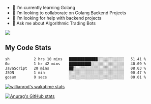 
- 🌱 I’m currently learning Golang
- 👯 I’m looking to collaborate on Golang Backend Projects
- 🤔 I’m looking for help with backend projects
- 💬 Ask me about Algorithmic Trading Bots

![](https://github-profile-trophy.vercel.app/?username=kevinbarrero)

## My Code Stats

<!--START_SECTION:waka-->

```txt
sh           2 hrs 10 mins   █████████████░░░░░░░░░░░░   51.41 %
Go           1 hr 42 mins    ██████████░░░░░░░░░░░░░░░   40.09 %
JavaScript   20 mins         ██░░░░░░░░░░░░░░░░░░░░░░░   08.03 %
JSON         1 min           ░░░░░░░░░░░░░░░░░░░░░░░░░   00.47 %
gosum        0 secs          ░░░░░░░░░░░░░░░░░░░░░░░░░   00.01 %
```

<!--END_SECTION:waka-->

[![willianrod's wakatime stats](https://github-readme-stats.vercel.app/api/wakatime?username=holdandup&layout=compact&theme=react&custom_title=Wakatime%20All%20Time%20Stats&langs_count=8)](https://github.com/anuraghazra/github-readme-stats)

[![Anurag's GitHub stats](https://github-readme-stats.vercel.app/api?username=Kevinbarrero)](https://github.com/anuraghazra/github-readme-stats)




